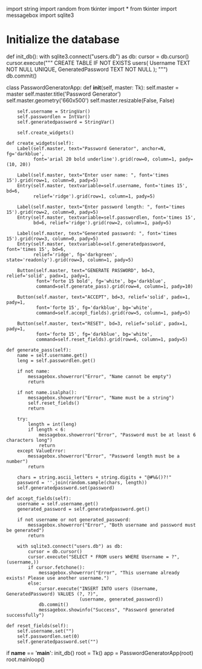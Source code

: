 import string
import random
from tkinter import *
from tkinter import messagebox
import sqlite3

# Initialize the database
def init_db():
    with sqlite3.connect("users.db") as db:
        cursor = db.cursor()
        cursor.execute("""
            CREATE TABLE IF NOT EXISTS users(
                Username TEXT NOT NULL UNIQUE, 
                GeneratedPassword TEXT NOT NULL
            );
        """)
        db.commit()

class PasswordGeneratorApp:
    def __init__(self, master: Tk):
        self.master = master
        self.master.title('Password Generator')
        self.master.geometry('660x500')
        self.master.resizable(False, False)

        self.username = StringVar()
        self.passwordlen = IntVar()
        self.generatedpassword = StringVar()

        self.create_widgets()

    def create_widgets(self):
        Label(self.master, text="Password Generator", anchor=N, fg='darkblue', 
              font='arial 20 bold underline').grid(row=0, column=1, pady=(10, 20))

        Label(self.master, text="Enter user name: ", font='times 15').grid(row=1, column=0, pady=5)
        Entry(self.master, textvariable=self.username, font='times 15', bd=6, 
              relief='ridge').grid(row=1, column=1, pady=5)

        Label(self.master, text="Enter password length: ", font='times 15').grid(row=2, column=0, pady=5)
        Entry(self.master, textvariable=self.passwordlen, font='times 15', 
              bd=6, relief='ridge').grid(row=2, column=1, pady=5)

        Label(self.master, text="Generated password: ", font='times 15').grid(row=3, column=0, pady=5)
        Entry(self.master, textvariable=self.generatedpassword, font='times 15', bd=6, 
              relief='ridge', fg='darkgreen', state='readonly').grid(row=3, column=1, pady=5)

        Button(self.master, text="GENERATE PASSWORD", bd=3, relief='solid', padx=1, pady=1, 
               font='forte 15 bold', fg='white', bg='darkblue', 
               command=self.generate_pass).grid(row=4, column=1, pady=10)

        Button(self.master, text="ACCEPT", bd=3, relief='solid', padx=1, pady=1, 
               font='forte 15', fg='darkblue', bg='white', 
               command=self.accept_fields).grid(row=5, column=1, pady=5)

        Button(self.master, text="RESET", bd=3, relief='solid', padx=1, pady=1, 
               font='forte 15', fg='darkblue', bg='white', 
               command=self.reset_fields).grid(row=6, column=1, pady=5)

    def generate_pass(self):
        name = self.username.get()
        leng = self.passwordlen.get()

        if not name:
            messagebox.showerror("Error", "Name cannot be empty")
            return

        if not name.isalpha():
            messagebox.showerror("Error", "Name must be a string")
            self.reset_fields()
            return

        try:
            length = int(leng)
            if length < 6:
                messagebox.showerror("Error", "Password must be at least 6 characters long")
                return
        except ValueError:
            messagebox.showerror("Error", "Password length must be a number")
            return

        chars = string.ascii_letters + string.digits + "@#%&()?!"
        password = ''.join(random.sample(chars, length))
        self.generatedpassword.set(password)

    def accept_fields(self):
        username = self.username.get()
        generated_password = self.generatedpassword.get()

        if not username or not generated_password:
            messagebox.showerror("Error", "Both username and password must be generated")
            return

        with sqlite3.connect("users.db") as db:
            cursor = db.cursor()
            cursor.execute("SELECT * FROM users WHERE Username = ?", (username,))
            if cursor.fetchone():
                messagebox.showerror("Error", "This username already exists! Please use another username.")
            else:
                cursor.execute("INSERT INTO users (Username, GeneratedPassword) VALUES (?, ?)", 
                               (username, generated_password))
                db.commit()
                messagebox.showinfo("Success", "Password generated successfully")

    def reset_fields(self):
        self.username.set("")
        self.passwordlen.set(0)
        self.generatedpassword.set("")

if __name__ == '__main__':
    init_db()
    root = Tk()
    app = PasswordGeneratorApp(root)
    root.mainloop()
